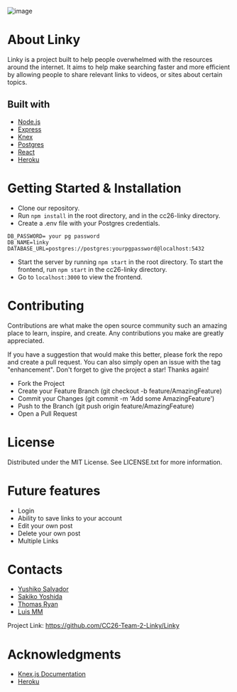 ![image](https://user-images.githubusercontent.com/84162315/179136898-57f9aa02-c0ba-4b80-b8f9-7e895da7bdee.png)

# About Linky

Linky is a project built to help people overwhelmed with the resources around the internet. It aims to help make searching faster and more efficient by allowing people to share relevant links to videos, or sites about certain topics.

## Built with

- [Node.js](https://nodejs.org/)
- [Express](https://expressjs.com/)
- [Knex](http://knexjs.org/)
- [Postgres](https://www.postgresql.org/)
- [React](https://reactjs.org/)
- [Heroku](https://id.heroku.com/)

# Getting Started & Installation

- Clone our repository. 
- Run ``` npm install ``` in the root directory, and in the cc26-linky directory.
- Create a .env file with your Postgres credentials.
```
DB_PASSWORD= your pg password
DB_NAME=linky
DATABASE_URL=postgres://postgres:yourpgpassword@localhost:5432
```
- Start the server by running ```npm start``` in the root directory. To start the frontend, run ``` npm start ``` in the cc26-linky directory.
- Go to ```localhost:3000``` to view the frontend.

# Contributing

Contributions are what make the open source community such an amazing place to learn, inspire, and create. Any contributions you make are greatly appreciated.

If you have a suggestion that would make this better, please fork the repo and create a pull request. You can also simply open an issue with the tag "enhancement". Don't forget to give the project a star! Thanks again!

- Fork the Project
- Create your Feature Branch (git checkout -b feature/AmazingFeature)
- Commit your Changes (git commit -m 'Add some AmazingFeature')
- Push to the Branch (git push origin feature/AmazingFeature)
- Open a Pull Request

# License

Distributed under the MIT License. See LICENSE.txt for more information.

# Future features
- Login
- Ability to save links to your account
- Edit your own post
- Delete your own post
- Multiple Links

# Contacts

- [Yushiko Salvador](https://www.linkedin.com/in/yushiko-cloe-salvador-518431211/)
- [Sakiko Yoshida](https://www.linkedin.com/in/sakiko-yoshida-she-her-a32343b/)
- [Thomas Ryan](https://www.linkedin.com/in/the-thom-ryan/)
- [Luis MM](https://www.linkedin.com/in/luis-monta%C3%B1omichel-62266617a/)

Project Link: https://github.com/CC26-Team-2-Linky/Linky

# Acknowledgments

- [Knex.js Documentation](http://knexjs.org/)
- [Heroku](https://devcenter.heroku.com/categories/nodejs-support)
